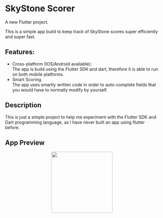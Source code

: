 # SkyStone Scorer

A new Flutter project.

This is a simple app build to keep track of SkyStone scores super efficiently and super fast.

## Features:

- Cross-platform (IOS/Android available):<br>
  The app is build using the Flutter SDK and dart, therefore it is able to run on both mobile platforms.
- Smart Scoring <br>
  The app uses smartly written code in order to auto-complete fields that you would have to normally modify by yourself.
  
## Description

This is just a simple project to help me experiment with the Flutter SDK and Dart programming language, as I have never built an app using flutter before.

## App Preview

<p align="center">
   <image src="https://media.giphy.com/media/QTyYcQcNHPhwr1pvFz/giphy.gif" width="200">
</p>
